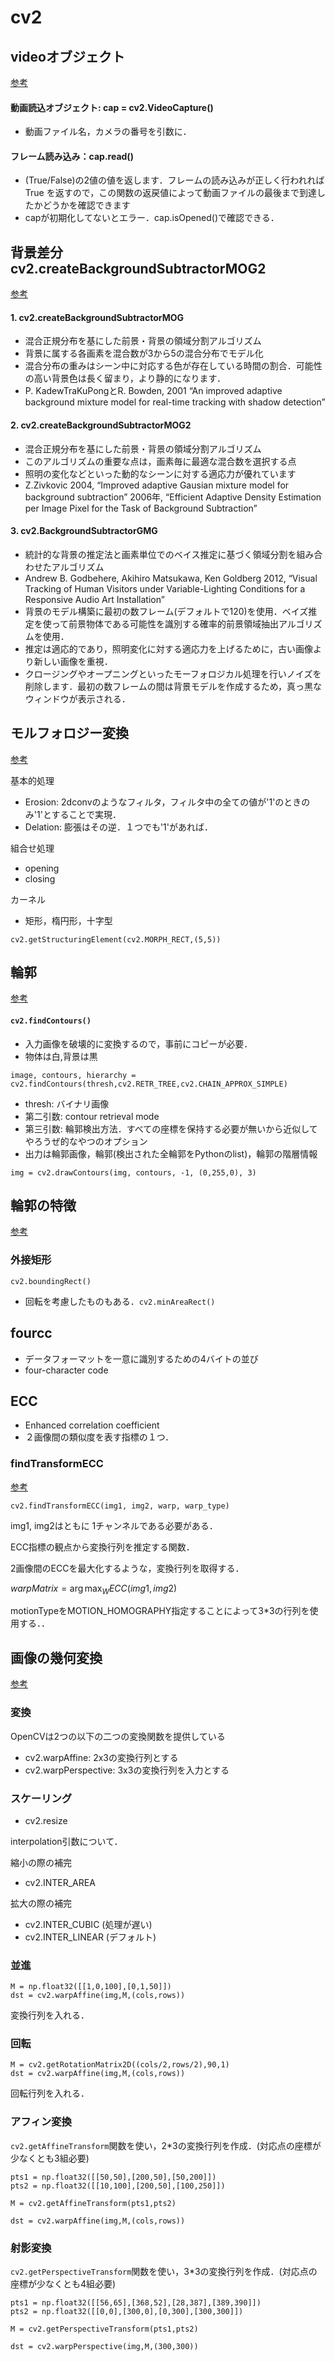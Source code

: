 # cv2

## videoオブジェクト

[参考](http://labs.eecs.tottori-u.ac.jp/sd/Member/oyamada/OpenCV/html/py_tutorials/py_gui/py_video_display/py_video_display.html)

#### 動画読込オブジェクト: cap = cv2.VideoCapture()

* 動画ファイル名，カメラの番号を引数に．

#### フレーム読み込み：cap.read() 

* (True/False)の2値の値を返します．フレームの読み込みが正しく行われれば True を返すので，この関数の返戻値によって動画ファイルの最後まで到達したかどうかを確認できます
* capが初期化してないとエラー．cap.isOpened()で確認できる．


## 背景差分　cv2.createBackgroundSubtractorMOG2

[参考](http://labs.eecs.tottori-u.ac.jp/sd/Member/oyamada/OpenCV/html/py_tutorials/py_video/py_bg_subtraction/py_bg_subtraction.html#backgroundsubtractormog2)

#### 1. cv2.createBackgroundSubtractorMOG

* 混合正規分布を基にした前景・背景の領域分割アルゴリズム
* 背景に属する各画素を混合数が3から5の混合分布でモデル化
* 混合分布の重みはシーン中に対応する色が存在している時間の割合．可能性の高い背景色は長く留まり，より静的になります．
* P. KadewTraKuPongとR. Bowden, 2001 “An improved adaptive background mixture model for real-time tracking with shadow detection” 

#### 2. cv2.createBackgroundSubtractorMOG2

* 混合正規分布を基にした前景・背景の領域分割アルゴリズム
* このアルゴリズムの重要な点は，画素毎に最適な混合数を選択する点
* 照明の変化などといった動的なシーンに対する適応力が優れています
* Z.Zivkovic 2004, “Improved adaptive Gausian mixture model for background subtraction” 2006年, “Efficient Adaptive Density Estimation per Image Pixel for the Task of Background Subtraction” 


#### 3. cv2.BackgroundSubtractorGMG

* 統計的な背景の推定法と画素単位でのベイス推定に基づく領域分割を組み合わせたアルゴリズム
* Andrew B. Godbehere, Akihiro Matsukawa, Ken Goldberg 2012, “Visual Tracking of Human Visitors under Variable-Lighting Conditions for a Responsive Audio Art Installation”
* 背景のモデル構築に最初の数フレーム(デフォルトで120)を使用．ベイズ推定を使って前景物体である可能性を識別する確率的前景領域抽出アルゴリズムを使用．
*  推定は適応的であり，照明変化に対する適応力を上げるために，古い画像より新しい画像を重視．
* クロージングやオープニングといったモーフォロジカル処理を行いノイズを削除します．最初の数フレームの間は背景モデルを作成するため，真っ黒なウィンドウが表示される．

## モルフォロジー変換

[参考](http://labs.eecs.tottori-u.ac.jp/sd/Member/oyamada/OpenCV/html/py_tutorials/py_imgproc/py_morphological_ops/py_morphological_ops.html)

基本的処理

* Erosion: 2dconvのようなフィルタ，フィルタ中の全ての値が'1'のときのみ'1'とすることで実現．
* Delation: 膨張はその逆．１つでも'1'があれば．

組合せ処理

* opening
* closing

カーネル

* 矩形，楕円形，十字型

`cv2.getStructuringElement(cv2.MORPH_RECT,(5,5))`

## 輪郭

[参考](http://labs.eecs.tottori-u.ac.jp/sd/Member/oyamada/OpenCV/html/py_tutorials/py_imgproc/py_contours/py_contours_begin/py_contours_begin.html)

#### `cv2.findContours()`

* 入力画像を破壊的に変換するので，事前にコピーが必要．
* 物体は白,背景は黒

`image, contours, hierarchy = cv2.findContours(thresh,cv2.RETR_TREE,cv2.CHAIN_APPROX_SIMPLE)`

* thresh: バイナリ画像
* 第二引数: contour retrieval mode
* 第三引数: 輪郭検出方法．すべての座標を保持する必要が無いから近似してやろうぜ的なやつのオプション
* 出力は輪郭画像，輪郭(検出された全輪郭をPythonのlist)，輪郭の階層情報

`img = cv2.drawContours(img, contours, -1, (0,255,0), 3)`	

## 輪郭の特徴

[参考](http://labs.eecs.tottori-u.ac.jp/sd/Member/oyamada/OpenCV/html/py_tutorials/py_imgproc/py_contours/py_contour_features/py_contour_features.html)

### 外接矩形

`cv2.boundingRect()`

* 回転を考慮したものもある．`cv2.minAreaRect() `


## fourcc

* データフォーマットを一意に識別するための4バイトの並び
* four-character code

## ECC

* Enhanced correlation coefficient
* ２画像間の類似度を表す指標の１つ．

### findTransformECC

[参考](http://docs.opencv.org/3.0-beta/modules/video/doc/motion_analysis_and_object_tracking.html#findtransformecc)

`cv2.findTransformECC(img1, img2, warp, warp_type)`

img1, img2はともに 1チャンネルである必要がある．

ECC指標の観点から変換行列を推定する関数．

2画像間のECCを最大化するような，変換行列を取得する．

$warpMatrix = \arg \max_W ECC(img1, img2)$

motionTypeをMOTION_HOMOGRAPHY指定することによって3*3の行列を使用する．．


## 画像の幾何変換

[参考](http://labs.eecs.tottori-u.ac.jp/sd/Member/oyamada/OpenCV/html/py_tutorials/py_imgproc/py_geometric_transformations/py_geometric_transformations.html)


### 変換

OpenCVは2つの以下の二つの変換関数を提供している

* cv2.warpAffine: 2x3の変換行列とする
* cv2.warpPerspective: 3x3の変換行列を入力とする

### スケーリング

* cv2.resize

interpolation引数について．

縮小の際の補完

* cv2.INTER_AREA

拡大の際の補完

* cv2.INTER_CUBIC (処理が遅い)
* cv2.INTER_LINEAR (デフォルト)


### 並進

```
M = np.float32([[1,0,100],[0,1,50]])
dst = cv2.warpAffine(img,M,(cols,rows))
```

変換行列を入れる．


### 回転

```
M = cv2.getRotationMatrix2D((cols/2,rows/2),90,1)
dst = cv2.warpAffine(img,M,(cols,rows))

```

回転行列を入れる．


### アフィン変換

`cv2.getAffineTransform`関数を使い，2*3の変換行列を作成．(対応点の座標が少なくとも3組必要)

```
pts1 = np.float32([[50,50],[200,50],[50,200]])
pts2 = np.float32([[10,100],[200,50],[100,250]])

M = cv2.getAffineTransform(pts1,pts2)

dst = cv2.warpAffine(img,M,(cols,rows))
```

### 射影変換

`cv2.getPerspectiveTransform`関数を使い，3*3の変換行列を作成．(対応点の座標が少なくとも4組必要)

```
pts1 = np.float32([[56,65],[368,52],[28,387],[389,390]])
pts2 = np.float32([[0,0],[300,0],[0,300],[300,300]])

M = cv2.getPerspectiveTransform(pts1,pts2)

dst = cv2.warpPerspective(img,M,(300,300))
```
